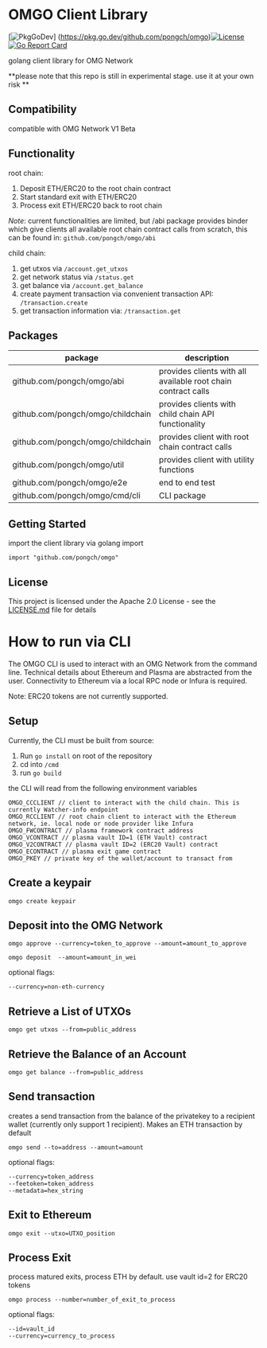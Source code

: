 # OMGO Client Library
[![PkgGoDev](https://pkg.go.dev/badge/github.com/pongch/omgo)]  (https://pkg.go.dev/github.com/pongch/omgo)[![License](https://img.shields.io/badge/License-Apache%202.0-blue.svg)](https://github.com/pongch/omgo/blob/master/LICENSE)  [![Go Report Card](https://goreportcard.com/badge/github.com/pongch/omgo)](https://goreportcard.com/report/github.com/pongch/omgo)


golang client library for OMG Network

**please note that this repo is still in experimental stage. use it at your own risk **

## Compatibility 

compatible with OMG Network V1 Beta

## Functionality 

root chain:
1. Deposit ETH/ERC20 to the root chain contract
2. Start standard exit with ETH/ERC20
3. Process exit ETH/ERC20 back to root chain 

*Note*: current functionalities are limited, but /abi package provides binder which give clients all available root chain contract calls from scratch, this can be found in:
`github.com/pongch/omgo/abi`

child chain:
1. get utxos via `/account.get_utxos`
2. get network status via `/status.get`
3. get balance via `/account.get_balance`
4. create payment transaction via convenient transaction API: `/transaction.create` 
5. get transaction information via: `/transaction.get` 

## Packages

| package                           | description                                                   |
|-----------------------------------|---------------------------------------------------------------|
| github.com/pongch/omgo/abi        | provides clients with all available root chain contract calls |
| github.com/pongch/omgo/childchain | provides clients with child chain API functionality           |
| github.com/pongch/omgo/childchain | provides client with root chain contract calls                |
| github.com/pongch/omgo/util       | provides client with utility functions                        |
| github.com/pongch/omgo/e2e        | end to end test                                               |
| github.com/pongch/omgo/cmd/cli    | CLI package                                                   |


## Getting Started

import the client library via golang import

```
import "github.com/pongch/omgo"
```

## License

This project is licensed under the Apache 2.0 License - see the [LICENSE.md](LICENSE.md) file for details

# How to run via CLI

The OMGO CLI is used to interact with an OMG Network from the command line. Technical details about Ethereum and Plasma are abstracted from the user.
Connectivity to Ethereum via a local RPC node or Infura is required.

Note: ERC20 tokens are not currently supported.

## Setup

Currently, the CLI must be built from source:

1. Run `go install` on root of the repository 
2. cd into `/cmd`
3. run `go build`

the CLI will read from the following environment variables

```
OMGO_CCCLIENT // client to interact with the child chain. This is currently Watcher-info endpoint
OMGO_RCCLIENT // root chain client to interact with the Ethereum network, ie. local node or node provider like Infura
OMGO_FWCONTRACT // plasma framework contract address
OMGO_VCONTRACT // plasma vault ID=1 (ETH Vault) contract
OMGO_V2CONTRACT // plasma vault ID=2 (ERC20 Vault) contract
OMGO_ECONTRACT // plasma exit game contract
OMGO_PKEY // private key of the wallet/account to transact from

```

## Create a keypair

```
omgo create keypair
```

## Deposit into the OMG Network

```
omgo approve --currency=token_to_approve --amount=amount_to_approve
```

```
omgo deposit  --amount=amount_in_wei
```
optional flags:
```
--currency=non-eth-currency
```

## Retrieve a List of UTXOs

```
omgo get utxos --from=public_address
```

## Retrieve the Balance of an Account

```
omgo get balance --from=public_address
```

## Send transaction

creates a send transaction from the balance of the privatekey to a recipient wallet 
(currently only support 1 recipient). Makes an ETH transaction by default

```
omgo send --to=address --amount=amount 
```

optional flags:
```
--currency=token_address
--feetoken=token_address
--metadata=hex_string
```

## Exit to Ethereum

```
omgo exit --utxo=UTXO_position
```

## Process Exit

process matured exits, process ETH by default. use vault id=2 for ERC20 tokens
```
omgo process --number=number_of_exit_to_process 
```
optional flags:
```
--id=vault_id
--currency=currency_to_process
```
